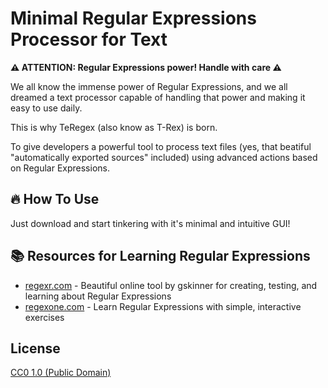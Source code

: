 # Minimal Regular Expressions Processor for Text

**⚠️ ATTENTION: Regular Expressions power! Handle with care ⚠️**

We all know the immense power of Regular Expressions, and we all dreamed a text processor capable of handling that power and making it easy to use daily.

This is why TeRegex (also know as T-Rex) is born.

To give developers a powerful tool to process text files (yes, that beatiful "automatically exported sources" included) using advanced actions based on Regular Expressions.

## 🔥 How To Use

Just download and start tinkering with it's minimal and intuitive GUI!

## 📚 Resources for Learning Regular Expressions

- [regexr.com](https://regexr.com/) - Beautiful online tool by gskinner for creating, testing, and learning about Regular Expressions
- [regexone.com](https://regexone.com/) - Learn Regular Expressions with simple, interactive exercises

## License

[CC0 1.0 (Public Domain)](LICENSE.md)
